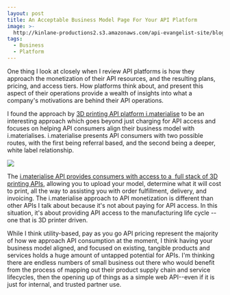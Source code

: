 ```yaml
---
layout: post
title: An Acceptable Business Model Page For Your API Platform
image: >-
  http://kinlane-productions2.s3.amazonaws.com/api-evangelist-site/blog/imaterialise-business-models.png
tags:
  - Business
  - Platform
---
```

One thing I look at closely when I review API platforms is how they approach the monetization of their API resources, and the resulting plans, pricing, and access tiers. How platforms think about, and present this aspect of their operations provide a wealth of insights into what a company's motivations are behind their API operations.

I found the approach by [3D printing API platform i.materialise](https://i.materialise.com/api/docs/upload-model-api/) to be an interesting approach which goes beyond just charging for API access and focuses on helping API consumers align their business model with i.materialises. i.materialise presents API consumers with two possible routes, with the first being referral based, and the second being a deeper, white label relationship.

![](http://kinlane-productions2.s3.amazonaws.com/api-evangelist-site/blog/imaterialise-business-models.png)

The [i.materialise API provides consumers with access to a  full stack of 3D printing APIs](https://i.materialise.com/api/), allowing you to upload your model, determine what it will cost to print, all the way to assisting you with order fulfillment, delivery, and invoicing. The i.materialise approach to API monetization is different than other APIs I talk about because it's not about paying for API access. In this situation, it's about providing API access to the manufacturing life cycle -- one that is 3D printer driven. 

While I think utility-based, pay as you go API pricing represent the majority of how we approach API consumption at the moment, I think having your business model aligned, and focused on existing, tangible products and services holds a huge amount of untapped potential for APIs. I'm thinking there are endless numbers of small business out there who would benefit from the process of mapping out their product supply chain and service lifecycles, then the opening up of things as a simple web API--even if it is just for internal, and trusted partner use.